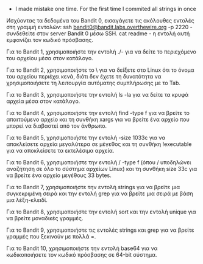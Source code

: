 * I made mistake one time. For the first time I commited all strings in once 


Иσχύοντας τα δεδομένα του Bandit 0, εισαγάγετε τις ακόλουθες εντολές στη γραμμή εντολών:
ssh bandit0@bandit.labs.overthewire.org -p 2220 - συνδεθείτε στον server Bandit 0 μέσω SSH.
cat readme - η εντολή αυτή εμφανίζει τον κωδικό πρόσβασης.

Για το Bandit 1, χρησιμοποιήστε την εντολή ./- για να δείτε το περιεχόμενο του αρχείου μέσα στον κατάλογο.

Για το Bandit 2, χρησιμοποιήστε το \ για να δείξετε στο Linux ότι το όνομα του αρχείου περιέχει κενά, διότι δεν έχετε τη δυνατότητα να χρησιμοποιήσετε τη λειτουργία αυτόματης συμπλήρωσης με το Tab.

Για το Bandit 3, χρησιμοποιήστε την εντολή ls -la για να δείτε τα κρυφά αρχεία μέσα στον κατάλογο.

Για το Bandit 4, χρησιμοποιήστε την εντολή find -type f για να βρείτε το απαιτούμενο αρχείο και τη συνθήκη xargs για να βρείτε ένα αρχείο που μπορεί να διαβαστεί από τον άνθρωπο.

Για το Bandit 5, χρησιμοποιήστε την εντολή -size 1033c για να αποκλείσετε αρχεία μεγαλύτερα σε μέγεθος και τη συνθήκη !executable για να αποκλείσετε τα εκτελέσιμα αρχεία.

Για το Bandit 6, χρησιμοποιήστε την εντολή / -type f (όπου / υποδηλώνει αναζήτηση σε όλο το σύστημα αρχείων Linux) και τη συνθήκη size 33c για να βρείτε ένα αρχείο μεγέθους 33 bytes.

Για το Bandit 7, χρησιμοποιήστε την εντολή strings για να βρείτε μια συγκεκριμένη σειρά και την εντολή grep για να βρείτε μια σειρά με βάση μια λέξη-κλειδί.

Για το Bandit 8, χρησιμοποιήστε την εντολή sort και την εντολή unique για να βρείτε μοναδικές γραμμές.

Για το Bandit 9, χρησιμοποιήστε τις εντολές strings και grep για να βρείτε γραμμές που ξεκινούν με πολλά =.

Για το Bandit 10, χρησιμοποιήστε την εντολή base64 για να κωδικοποιήσετε τον κωδικό πρόσβασης σε 64-bit σύστημα.




